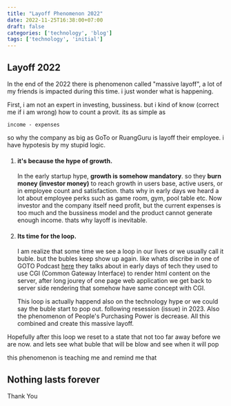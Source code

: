 ```yaml
---
title: "Layoff Phenomenon 2022"
date: 2022-11-25T16:38:00+07:00
draft: false
categories: ['technology', 'blog']
tags: ['technology', 'initial']
---
```


## Layoff 2022

In the end of the 2022 there is phenomenon called "massive layoff", a lot of my friends is impacted during this time. i just wonder what is happening.

First, i am not an expert in investing, bussiness. but i kind of know (correct me if i am wrong) how to count a provit. its as simple as 

```
income - expenses
```

so why the company as big as GoTo or RuangGuru is layoff their employee.
i have hypotesis by my stupid logic.

1.  #### it's because the hype of growth.
    In the early startup hype, **growth is somehow mandatory**. so they **burn money (investor money)** to reach growth in users base, active users, or in employee count and satisfaction.
    thats why in early days we heard a lot about employee perks such as game room, gym, pool table etc. 
    Now investor and the company itself need profit, but the current expenses is too much and the bussiness model and the product cannot generate enough income. thats why layoff is inevitable.

2.  #### Its time for the loop. 
    I am realize that some time we see a loop in our lives or we usually call it buble. but the bubles keep show up again. like whats discribe in one of GOTO Podcast [here](https://gotopia.tech/articles/expert-talk-managing-complexity-in-software) they talks about in early days of tech they used to use CGI (Common Gateway Interface) to render html content on the server, after long jourey of one page web application we get back to server side rendering that somehow have same concept with CGI.

    This loop is actually happend also on the technology hype or we could say the buble start to pop out. following resession (issue) in 2023. Also the phenomenon of People's Purchasing Power is decrease. All this combined and create this massive layoff.

Hopefully after this loop we reset to a state that not too far away before we are now. and lets see what buble that will be blow and see when it will pop

this phenomenon is teaching me and remind me that

## Nothing lasts forever

Thank You
